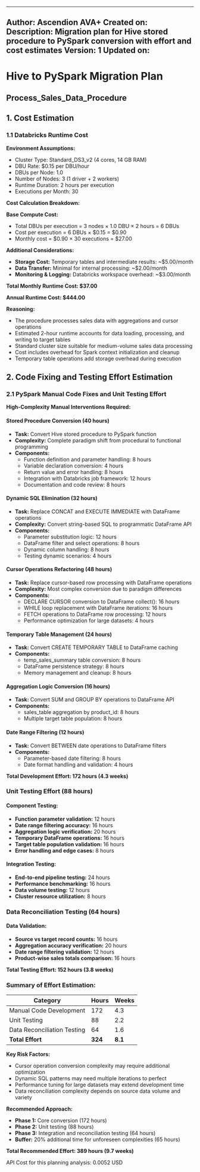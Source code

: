 ----------------------------------------------------------
Author:        Ascendion AVA+
Created on:   
Description:   Migration plan for Hive stored procedure to PySpark conversion with effort and cost estimates
Version: 1
Updated on: 
----------------------------------------------------------

# Hive to PySpark Migration Plan
## Process_Sales_Data_Procedure

## 1. Cost Estimation

### 1.1 Databricks Runtime Cost

**Environment Assumptions:**
- Cluster Type: Standard_DS3_v2 (4 cores, 14 GB RAM)
- DBU Rate: $0.15 per DBU/hour
- DBUs per Node: 1.0
- Number of Nodes: 3 (1 driver + 2 workers)
- Runtime Duration: 2 hours per execution
- Executions per Month: 30

**Cost Calculation Breakdown:**

**Base Compute Cost:**
- Total DBUs per execution = 3 nodes × 1.0 DBU × 2 hours = 6 DBUs
- Cost per execution = 6 DBUs × $0.15 = $0.90
- Monthly cost = $0.90 × 30 executions = $27.00

**Additional Considerations:**
- **Storage Cost:** Temporary tables and intermediate results: ~$5.00/month
- **Data Transfer:** Minimal for internal processing: ~$2.00/month
- **Monitoring & Logging:** Databricks workspace overhead: ~$3.00/month

**Total Monthly Runtime Cost: $37.00**

**Annual Runtime Cost: $444.00**

**Reasoning:**
- The procedure processes sales data with aggregations and cursor operations
- Estimated 2-hour runtime accounts for data loading, processing, and writing to target tables
- Standard cluster size suitable for medium-volume sales data processing
- Cost includes overhead for Spark context initialization and cleanup
- Temporary table operations add storage overhead during execution

## 2. Code Fixing and Testing Effort Estimation

### 2.1 PySpark Manual Code Fixes and Unit Testing Effort

**High-Complexity Manual Interventions Required:**

#### **Stored Procedure Conversion (40 hours)**
- **Task:** Convert Hive stored procedure to PySpark function
- **Complexity:** Complete paradigm shift from procedural to functional programming
- **Components:**
  - Function definition and parameter handling: 8 hours
  - Variable declaration conversion: 4 hours
  - Return value and error handling: 8 hours
  - Integration with Databricks job framework: 12 hours
  - Documentation and code review: 8 hours

#### **Dynamic SQL Elimination (32 hours)**
- **Task:** Replace CONCAT and EXECUTE IMMEDIATE with DataFrame operations
- **Complexity:** Convert string-based SQL to programmatic DataFrame API
- **Components:**
  - Parameter substitution logic: 12 hours
  - DataFrame filter and select operations: 8 hours
  - Dynamic column handling: 8 hours
  - Testing dynamic scenarios: 4 hours

#### **Cursor Operations Refactoring (48 hours)**
- **Task:** Replace cursor-based row processing with DataFrame operations
- **Complexity:** Most complex conversion due to paradigm differences
- **Components:**
  - DECLARE CURSOR conversion to DataFrame collect(): 16 hours
  - WHILE loop replacement with DataFrame iterations: 16 hours
  - FETCH operations to DataFrame row processing: 12 hours
  - Performance optimization for large datasets: 4 hours

#### **Temporary Table Management (24 hours)**
- **Task:** Convert CREATE TEMPORARY TABLE to DataFrame caching
- **Components:**
  - temp_sales_summary table conversion: 8 hours
  - DataFrame persistence strategy: 8 hours
  - Memory management and cleanup: 8 hours

#### **Aggregation Logic Conversion (16 hours)**
- **Task:** Convert SUM and GROUP BY operations to DataFrame API
- **Components:**
  - sales_table aggregation by product_id: 8 hours
  - Multiple target table population: 8 hours

#### **Date Range Filtering (12 hours)**
- **Task:** Convert BETWEEN date operations to DataFrame filters
- **Components:**
  - Parameter-based date filtering: 8 hours
  - Date format handling and validation: 4 hours

**Total Development Effort: 172 hours (4.3 weeks)**

### **Unit Testing Effort (88 hours)**

#### **Component Testing:**
- **Function parameter validation:** 12 hours
- **Date range filtering accuracy:** 16 hours
- **Aggregation logic verification:** 20 hours
- **Temporary DataFrame operations:** 16 hours
- **Target table population validation:** 16 hours
- **Error handling and edge cases:** 8 hours

#### **Integration Testing:**
- **End-to-end pipeline testing:** 24 hours
- **Performance benchmarking:** 16 hours
- **Data volume testing:** 12 hours
- **Cluster resource utilization:** 8 hours

### **Data Reconciliation Testing (64 hours)**

#### **Data Validation:**
- **Source vs target record counts:** 16 hours
- **Aggregation accuracy verification:** 20 hours
- **Date range filtering validation:** 12 hours
- **Product-wise sales totals comparison:** 16 hours

**Total Testing Effort: 152 hours (3.8 weeks)**

### **Summary of Effort Estimation:**

| Category | Hours | Weeks |
|----------|-------|-------|
| Manual Code Development | 172 | 4.3 |
| Unit Testing | 88 | 2.2 |
| Data Reconciliation Testing | 64 | 1.6 |
| **Total Effort** | **324** | **8.1** |

**Key Risk Factors:**
- Cursor operation conversion complexity may require additional optimization
- Dynamic SQL patterns may need multiple iterations to perfect
- Performance tuning for large datasets may extend development time
- Data reconciliation complexity depends on source data volume and variety

**Recommended Approach:**
- **Phase 1:** Core conversion (172 hours)
- **Phase 2:** Unit testing (88 hours)
- **Phase 3:** Integration and reconciliation testing (64 hours)
- **Buffer:** 20% additional time for unforeseen complexities (65 hours)

**Total Recommended Effort: 389 hours (9.7 weeks)**

API Cost for this planning analysis: 0.0052 USD